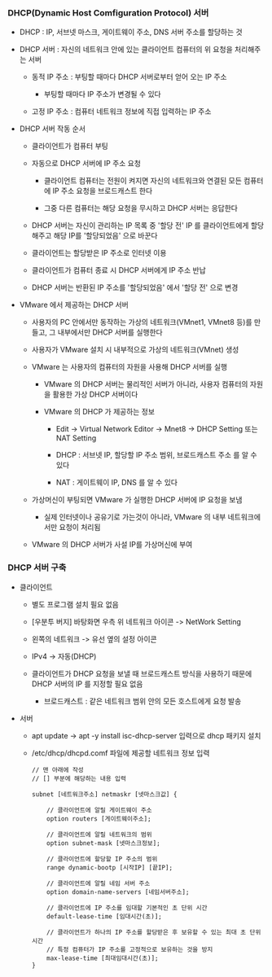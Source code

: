 ### DHCP(Dynamic Host Comfiguration Protocol) 서버

* DHCP : IP, 서브넷 마스크, 게이트웨이 주소, DNS 서버 주소를 할당하는 것

- DHCP 서버 : 자신의 네트워크 안에 있는 클라이언트 컴퓨터의 위 요청을 처리해주는 서버

    - 동적 IP 주소 : 부팅할 때마다 DHCP 서버로부터 얻어 오는 IP 주소

        - 부팅할 때마다 IP 주소가 변경될 수 있다

    - 고정 IP 주소 : 컴퓨터 네트워크 정보에 직접 입력하는 IP 주소 

* DHCP 서버 작동 순서

    - 클라이언트가 컴퓨터 부팅

    - 자동으로 DHCP 서버에 IP 주소 요청

        - 클라이언트 컴퓨터는 전원이 켜지면 자신의 네트워크와 연결된 모든 컴퓨터에 IP 주소 요청을 브로드캐스트 한다

        - 그중 다른 컴퓨터는 해당 요청을 무시하고 DHCP 서버는 응답한다

    - DHCP 서버는 자신이 관리하는 IP 목록 중 '할당 전' IP 를 클라이언트에게 할당해주고 해당 IP를 '할당되었음' 으로 바꾼다

    - 클라이언트는 할당받은 IP 주소로 인터넷 이용

    - 클라이언트가 컴퓨터 종료 시 DHCP 서버에게 IP 주소 반납

    - DHCP 서버는 반환된 IP 주소를 '할당되었음' 에서 '할당 전' 으로 변경

* VMware 에서 제공하는 DHCP 서버

    - 사용자의 PC 안에서만 동작하는 가상의 네트워크(VMnet1, VMnet8 등)를 만들고, 그 내부에서만 DHCP 서버를 실행한다

    - 사용자가 VMware 설치 시 내부적으로 가상의 네트워크(VMnet) 생성

    - VMware 는 사용자의 컴퓨터의 자원을 사용해 DHCP 서버를 실행

        - VMware 의 DHCP 서버는 물리적인 서버가 아니라, 사용자 컴퓨터의 자원을 활용한 가상 DHCP 서버이다

        - VMware 의 DHCP 가 제공하는 정보
        
            - Edit -> Virtual Network Editor -> Mnet8 -> DHCP Setting 또는 NAT Setting

            - DHCP : 서브넷 IP, 할당할 IP 주소 범위, 브로드캐스트 주소 를 알 수 있다

            - NAT : 게이트웨이 IP, DNS 를 알 수 있다

    - 가상머신이 부팅되면 VMware 가 실행한 DHCP 서버에 IP 요청을 보냄

        - 실제 인터넷이나 공유기로 가는것이 아니라, VMware 의 내부 네트워크에서만 요청이 처리됨

    - VMware 의 DHCP 서버가 사설 IP를 가상머신에 부여


### DHCP 서버 구축

* 클라이언트

    - 별도 프로그램 설치 필요 없음

    - [우분투 버지] 바탕화면 우측 위 네트워크 아이콘 -> NetWork Setting

    - 왼쪽의 네트워크 -> 유선 옆의 설정 아이콘

    - IPv4 -> 자동(DHCP)

    - 클라이언트가 DHCP 요청을 보낼 때 브로드캐스트 방식을 사용하기 때문에 DHCP 서버의 IP 를 지정할 필요 없음

        - 브로드캐스트 : 같은 네트워크 범위 안의 모든 호스트에게 요청 발송

* 서버

    - apt update -> apt -y install isc-dhcp-server 입력으로 dhcp 패키지 설치

    - /etc/dhcp/dhcpd.comf 파일에 제공할 네트워크 정보 입력

        ```
        // 맨 아래에 작성
        // [] 부분에 해당하는 내용 입력

        subnet [네트워크주소] netmaskr [넷마스크값] {

            // 클라이언트에 알릴 게이트웨이 주소
            option routers [게이트웨이주소];

            // 클라이언트에 알릴 네트워크의 범위
            option subnet-mask [넷마스크정보];

            // 클라이언트에 할당할 IP 주소의 범위
            range dynamic-bootp [시작IP] [끝IP];

            // 클라이언트에 알릴 네임 서버 주소
            option domain-name-servers [네임서버주소];

            // 클라이언트에 IP 주소를 임대할 기본적인 초 단위 시간
            default-lease-time [임대시간(초)];

            // 클라이언트가 하나의 IP 주소를 할당받은 후 보유할 수 있는 최대 초 단위 시간
            // 특정 컴퓨터가 IP 주소를 고정적으로 보유하는 것을 방지
            max-lease-time [최대임대시간(초)];
        }
        ```
